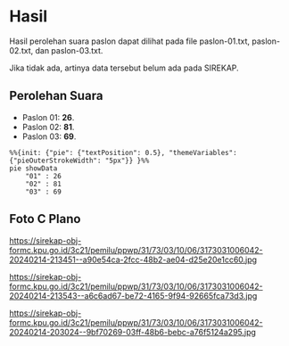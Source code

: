# Hasil

Hasil perolehan suara paslon dapat dilihat pada file paslon-01.txt, paslon-02.txt, dan paslon-03.txt.

Jika tidak ada, artinya data tersebut belum ada pada SIREKAP.

## Perolehan Suara

 * Paslon 01: **26**.
 * Paslon 02: **81**.
 * Paslon 03: **69**.

```mermaid
%%{init: {"pie": {"textPosition": 0.5}, "themeVariables": {"pieOuterStrokeWidth": "5px"}} }%%
pie showData
    "01" : 26
    "02" : 81
    "03" : 69
```
## Foto C Plano

https://sirekap-obj-formc.kpu.go.id/3c21/pemilu/ppwp/31/73/03/10/06/3173031006042-20240214-213451--a90e54ca-2fcc-48b2-ae04-d25e20e1cc60.jpg

https://sirekap-obj-formc.kpu.go.id/3c21/pemilu/ppwp/31/73/03/10/06/3173031006042-20240214-213543--a6c6ad67-be72-4165-9f94-92665fca73d3.jpg

https://sirekap-obj-formc.kpu.go.id/3c21/pemilu/ppwp/31/73/03/10/06/3173031006042-20240214-203024--9bf70269-03ff-48b6-bebc-a76f5124a295.jpg

